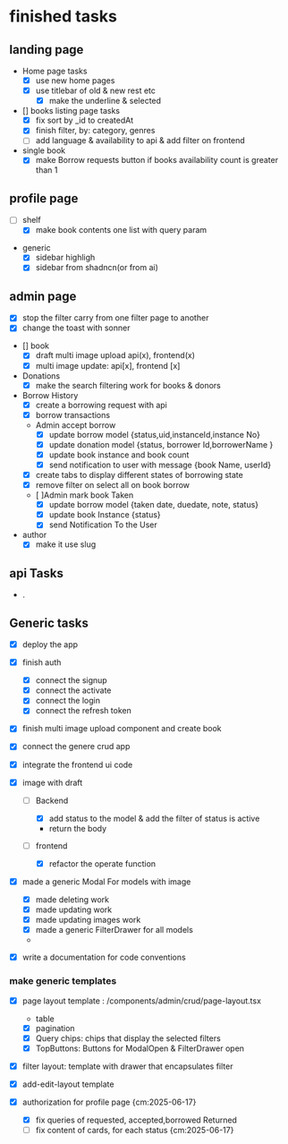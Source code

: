 # finished tasks

## landing page

- Home page tasks
  - [x] use new home pages
  - [x] use titlebar of old & new rest etc
    - [x] make the underline & selected
- [] books listing page tasks
  - [x] fix sort by _id to createdAt
  - [x] finish filter, by: category, genres
  - [ ] add language & availability to api & add filter on frontend
- single book
  - [x] make Borrow requests button if books availability count is greater than 1

## profile page

- [ ] shelf
  - [x] make book contents one list with query param
- generic
  - [x] sidebar highligh
  - [x] sidebar from shadncn(or from ai)

## admin page

- [x] stop the filter carry from one filter page to another
- [x] change the toast with sonner
- [] book
  - [x] draft multi image upload api(x), frontend(x)
  - [x] multi image update:   api[x], frontend [x]
- Donations
  - [x] make the search filtering work for books & donors
- Borrow History
  - [x] create a borrowing request with api
  - [x] borrow transactions
  - Admin accept borrow
    - [x] update borrow model {status,uid,instanceId,instance No}
    - [x] update donation model {status, borrower Id,borrowerName }
    - [x] update book instance and book count
    - [x] send notification to user with message {book Name, userId}
  - [x] create tabs to display different states of borrowing state
  - [x] remove filter on select all on book borrow
  - [ ]Admin mark book Taken
    - [x] update borrow model {taken date, duedate, note, status}
    - [x] update book Instance {status}
    - [x] send Notification To the User
- author
  - [x] make it use slug

## api Tasks

- .

## Generic tasks

- [x] deploy the app
- [x] finish auth
  - [x] connect the signup
  - [x] connect the activate
  - [x] connect the login
  - [x] connect the refresh token
- [x] finish multi image upload component and create book
- [x] connect the genere crud app
- [x] integrate the frontend ui code
- [x] image with draft
  - [ ] Backend
    - [x] add status to the model & add the filter of status is active
    - return the body

  - [ ] frontend
    - [x] refactor the operate function
- [x] made a generic Modal For models with image
  - [x] made deleting work
  - [x] made updating work
  - [x] made updating images work
  - [x] made a generic FilterDrawer for all models
  -
- [x] write a documentation for code conventions


  
### make generic templates

- [x] page layout template : /components/admin/crud/page-layout.tsx
  - table
  - [x] pagination
  - [x] Query chips: chips that display the selected filters
  - [x] TopButtons: Buttons for ModalOpen & FilterDrawer open
- [x] filter layout: template with drawer that encapsulates filter
- [x] add-edit-layout template
  


- [x] authorization for profile page {cm:2025-06-17}
  - [x] fix queries of requested, accepted,borrowed Returned
  - [ ] fix content of cards, for each status {cm:2025-06-17}